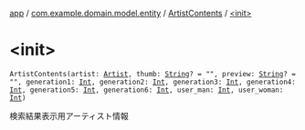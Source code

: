 [app](../../index.md) / [com.example.domain.model.entity](../index.md) / [ArtistContents](index.md) / [&lt;init&gt;](./-init-.md)

# &lt;init&gt;

`ArtistContents(artist: `[`Artist`](../-artist/index.md)`, thumb: `[`String`](https://kotlinlang.org/api/latest/jvm/stdlib/kotlin/-string/index.html)`? = "", preview: `[`String`](https://kotlinlang.org/api/latest/jvm/stdlib/kotlin/-string/index.html)`? = "", generation1: `[`Int`](https://kotlinlang.org/api/latest/jvm/stdlib/kotlin/-int/index.html)`, generation2: `[`Int`](https://kotlinlang.org/api/latest/jvm/stdlib/kotlin/-int/index.html)`, generation3: `[`Int`](https://kotlinlang.org/api/latest/jvm/stdlib/kotlin/-int/index.html)`, generation4: `[`Int`](https://kotlinlang.org/api/latest/jvm/stdlib/kotlin/-int/index.html)`, generation5: `[`Int`](https://kotlinlang.org/api/latest/jvm/stdlib/kotlin/-int/index.html)`, generation6: `[`Int`](https://kotlinlang.org/api/latest/jvm/stdlib/kotlin/-int/index.html)`, user_man: `[`Int`](https://kotlinlang.org/api/latest/jvm/stdlib/kotlin/-int/index.html)`, user_woman: `[`Int`](https://kotlinlang.org/api/latest/jvm/stdlib/kotlin/-int/index.html)`)`

検索結果表示用アーティスト情報

